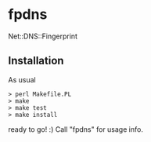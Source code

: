 fpdns
=====

Net::DNS::Fingerprint


Installation
------------
As usual
``` shell
> perl Makefile.PL
> make
> make test
> make install
```

ready to go! :)
Call "fpdns" for usage info.
